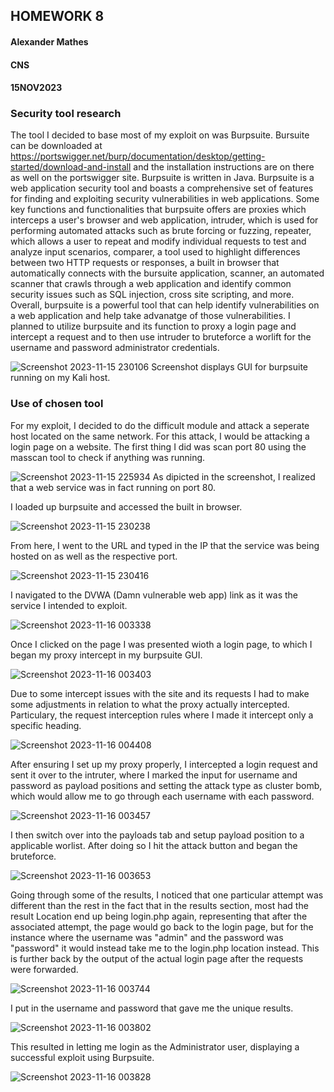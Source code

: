 ## HOMEWORK 8
#### Alexander Mathes
#### CNS
#### 15NOV2023

### Security tool research

The tool I decided to base most of my exploit on was Burpsuite.  Bursuite can be downloaded at https://portswigger.net/burp/documentation/desktop/getting-started/download-and-install and the installation instructions are on there as well on the portswigger site.  Burpsuite is written in Java.  Burpsuite is a web application security tool and boasts a comprehensive set of features for finding and exploiting security vulnerabilities in web applications.  Some key functions and functionalities that burpsuite offers are proxies which interceps a user's browser and web application, intruder, which is used for performing automated attacks such as brute forcing or fuzzing, repeater, which allows a user to repeat and modify individual requests to test and analyze input scenarios, comparer, a tool used to highlight differences between two HTTP requests or responses, a built in browser that automatically connects with the bursuite application, scanner, an automated scanner that crawls through a web application and identify common security issues such as SQL injection, cross site scripting, and more.  Overall, burpsuite is a powerful tool that can help identify vulnerabilities on a web application and help take advanatge of those vulnerabilities.  I planned to utilize burpsuite and its function to proxy a login page and intercept a request and to then use intruder to bruteforce a worlift for the username and password administrator credentials.

 ![Screenshot 2023-11-15 230106](https://github.com/RoboTurtle/CNS/assets/70544712/ed26ac3c-55ba-49ff-a832-2ebc701b68d7)
 Screenshot displays GUI for burpsuite running on my Kali host.

### Use of chosen tool

For my exploit, I decided to do the difficult module and attack a seperate host located on the same network.  For this attack, I would be attacking a login page on a website.  The first thing I did was scan port 80 using the masscan tool to check if anything was running.

![Screenshot 2023-11-15 225934](https://github.com/RoboTurtle/CNS/assets/70544712/080fd06f-2f11-49bc-95f3-5f467356f77e)
As dipicted in the screenshot, I realized that a web service was in fact running on port 80.

I loaded up burpsuite and accessed the built in browser.

![Screenshot 2023-11-15 230238](https://github.com/RoboTurtle/CNS/assets/70544712/f7501e0a-3bb0-4b25-8b68-f58fa9be95c7)

From here, I went to the URL and typed in the IP that the service was being hosted on as well as the respective port.

![Screenshot 2023-11-15 230416](https://github.com/RoboTurtle/CNS/assets/70544712/3f5f06c5-82e8-4f2d-9098-3a01f0d304a3)

I navigated to the DVWA (Damn vulnerable web app) link as it was the service I intended to exploit.

![Screenshot 2023-11-16 003338](https://github.com/RoboTurtle/CNS/assets/70544712/d5db2e30-a345-46da-96ce-3a00e74e871e)

Once I clicked on the page I was presented wioth a login page, to which I began my proxy intercept in my burpsuite GUI.

![Screenshot 2023-11-16 003403](https://github.com/RoboTurtle/CNS/assets/70544712/11bbfd12-c5f5-447b-9aff-940966c2920a)

Due to some intercept issues with the site and its requests I had to make some adjustments in relation to what the proxy actually intercepted.  Particulary, the request interception rules where I made it intercept only a specific heading.

![Screenshot 2023-11-16 004408](https://github.com/RoboTurtle/CNS/assets/70544712/1e1194dd-8577-492b-aab8-4f28524faae4)

After ensuring I set up my proxy properly, I intercepted a login request and sent it over to the intruter, where I marked the input for username and password as payload positions and setting the attack type as cluster bomb, which would allow me to go through each username with each password.

![Screenshot 2023-11-16 003457](https://github.com/RoboTurtle/CNS/assets/70544712/99faba9a-ab91-4997-9f49-c3f71db6c8ec)

I then switch over into the payloads tab and setup payload position to a applicable worlist.  After doing so I hit the attack button and began the bruteforce.

![Screenshot 2023-11-16 003653](https://github.com/RoboTurtle/CNS/assets/70544712/f9bc8059-ce08-425e-96bc-b137a0a47353)

Going through some of the results, I noticed that one particular attempt was different than the rest in the fact that in the results section, most had the result Location end up being login.php again, representing that after the associated attempt, the page would go back to the login page, but for the instance where the username was "admin" and the password was "password" it would instead take me to the login.php location instead.  This is further back by the output of the actual login page after the requests were forwarded. 

![Screenshot 2023-11-16 003744](https://github.com/RoboTurtle/CNS/assets/70544712/770ed230-30ce-4be3-bf0f-f4f546b65e01)

I put in the username and password that gave me the unique results.

![Screenshot 2023-11-16 003802](https://github.com/RoboTurtle/CNS/assets/70544712/4a3ba8dd-a4d7-4e7f-b9dc-170f473b1323)

This resulted in letting me login as the Administrator user, displaying a successful exploit using Burpsuite.

![Screenshot 2023-11-16 003828](https://github.com/RoboTurtle/CNS/assets/70544712/13f80361-29a8-4f6a-abbe-9dffa177efef)





